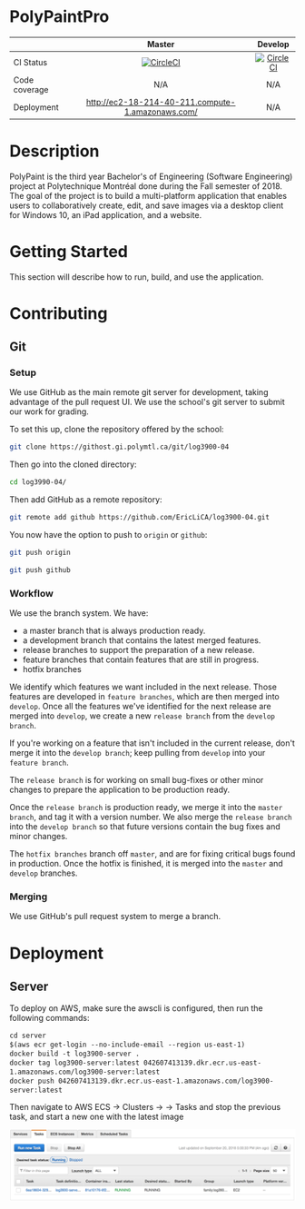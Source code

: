 # PolyPaintPro
|               | Master        | Develop |
| ------------- |:-------------:| :-----:|
| CI Status     | [![CircleCI](https://circleci.com/gh/EricLiCA/log3900-04.svg?style=svg&circle-token=2548b4817066d1880e903d328a76b09fd5191bd6)](https://circleci.com/gh/EricLiCA/log3900-04) | [![CircleCI](https://circleci.com/gh/EricLiCA/log3900-04/tree/develop.svg?style=svg&circle-token=2548b4817066d1880e903d328a76b09fd5191bd6)](https://circleci.com/gh/EricLiCA/log3900-04/tree/develop) |
| Code coverage      | N/A      |   N/A |
| Deployment | http://ec2-18-214-40-211.compute-1.amazonaws.com/      |    N/A |

# Description

PolyPaint is the third year Bachelor's of Engineering (Software Engineering) project at Polytechnique Montréal done during the Fall semester of 2018. The goal of the project is to build a multi-platform application that enables users to collaboratively create, edit, and save images via a desktop client for Windows 10, an iPad application, and a website.

# Getting Started

This section will describe how to run, build, and use the application.

# Contributing

## Git

### Setup

We use GitHub as the main remote git server for development, taking advantage of the pull request UI. We use the school's git server to submit our work for grading.

To set this up, clone the repository offered by the school:

```Bash
git clone https://githost.gi.polymtl.ca/git/log3900-04
```

Then go into the cloned directory:

```Bash
cd log3990-04/
```

Then add GitHub as a remote repository:

```Bash
git remote add github https://github.com/EricLiCA/log3900-04.git
```

You now have the option to push to `origin` or `github`:

```Bash
git push origin
```

```Bash
git push github
```

### Workflow

We use the branch system. We have:

- a master branch that is always production ready.
- a development branch that contains the latest merged features.
- release branches to support the preparation of a new release.
- feature branches that contain features that are still in progress.
- hotfix branches

We identify which features we want included in the next release. Those features are developed in `feature branches`, which are then merged into `develop`. Once all the features we've identified for the next release are merged into `develop`, we create a new `release branch` from the `develop branch`.

If you're working on a feature that isn't included in the current release, don't merge it into the `develop branch`; keep pulling from `develop` into your `feature branch`.

The `release branch` is for working on small bug-fixes or other minor changes to prepare the application to be production ready.

Once the `release branch` is production ready, we merge it into the `master branch`, and tag it with a version number. We also merge the `release branch` into the `develop branch` so that future versions contain the bug fixes and minor changes.

The `hotfix branches` branch off `master`, and are for fixing critical bugs found in production. Once the hotfix is finished, it is merged into the `master` and `develop` branches.

### Merging

We use GitHub's pull request system to merge a branch.

# Deployment

## Server

To deploy on AWS, make sure the awscli is configured, then run the following commands:

```
cd server
$(aws ecr get-login --no-include-email --region us-east-1)
docker build -t log3900-server .
docker tag log3900-server:latest 042607413139.dkr.ecr.us-east-1.amazonaws.com/log3900-server:latest
docker push 042607413139.dkr.ecr.us-east-1.amazonaws.com/log3900-server:latest
```

Then navigate to AWS ECS -> Clusters -> <cluster-to-deploy-on> -> Tasks and stop the previous task, and start a new one with the latest image

![aws-ecs-tasks](docs/images/aws-ecs-tasks.png)
